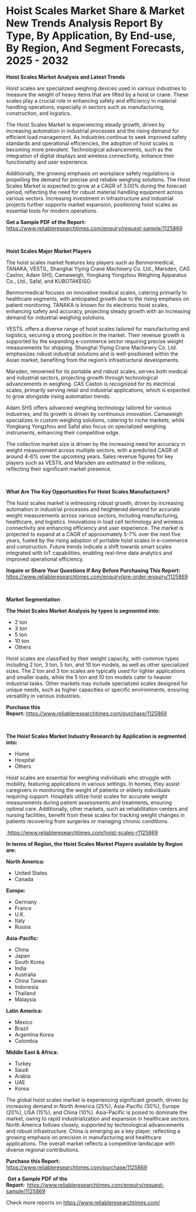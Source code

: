 <p><h1>Hoist Scales Market Share & Market New Trends Analysis Report By Type, By Application, By End-use, By Region, And Segment Forecasts, 2025 - 2032</h1></p><p><strong>Hoist Scales Market Analysis and Latest Trends</strong></p>
<p><p>Hoist scales are specialized weighing devices used in various industries to measure the weight of heavy items that are lifted by a hoist or crane. These scales play a crucial role in enhancing safety and efficiency in material handling operations, especially in sectors such as manufacturing, construction, and logistics. </p><p>The Hoist Scales Market is experiencing steady growth, driven by increasing automation in industrial processes and the rising demand for efficient load management. As industries continue to seek improved safety standards and operational efficiencies, the adoption of hoist scales is becoming more prevalent. Technological advancements, such as the integration of digital displays and wireless connectivity, enhance their functionality and user experience.</p><p>Additionally, the growing emphasis on workplace safety regulations is propelling the demand for precise and reliable weighing solutions. The Hoist Scales Market is expected to grow at a CAGR of 3.00% during the forecast period, reflecting the need for robust material handling equipment across various sectors. Increasing investment in infrastructure and industrial projects further supports market expansion, positioning hoist scales as essential tools for modern operations.</p></p>
<p><strong>Get a Sample PDF of the Report:&nbsp;</strong> <a href="https://www.reliableresearchtimes.com/enquiry/request-sample/1125869?utm_campaign=2009&utm_medium=2&utm_source=Github&utm_content=ia&utm_term=03032025&utm_id=hoist-scales">https://www.reliableresearchtimes.com/enquiry/request-sample/1125869</a></p>
<p>&nbsp;</p>
<p><strong>Hoist Scales Major Market Players</strong></p>
<p><p>The hoist scales market features key players such as Benmormedical, TANAKA, VESTIL, Shanghai Yiying Crane Machinery Co. Ltd., Marsden, CAS Caston, Adam SHS, Camaweigh, Yongkang Yongzhou Weighing Apparatus Co., Ltd., Safal, and KUBOTAKEISO. </p><p>Benmormedical focuses on innovative medical scales, catering primarily to healthcare segments, with anticipated growth due to the rising emphasis on patient monitoring. TANAKA is known for its electronic hoist scales, enhancing safety and accuracy, projecting steady growth with an increasing demand for industrial weighing solutions.</p><p>VESTIL offers a diverse range of hoist scales tailored for manufacturing and logistics, securing a strong position in the market. Their revenue growth is supported by the expanding e-commerce sector requiring precise weight measurements for shipping. Shanghai Yiying Crane Machinery Co. Ltd. emphasizes robust industrial solutions and is well-positioned within the Asian market, benefiting from the region’s infrastructural developments.</p><p>Marsden, renowned for its portable and robust scales, serves both medical and industrial sectors, projecting growth through technological advancements in weighing. CAS Caston is recognized for its electrical scales, primarily serving retail and industrial applications, which is expected to grow alongside rising automation trends.</p><p>Adam SHS offers advanced weighing technology tailored for various industries, and its growth is driven by continuous innovation. Camaweigh specializes in custom weighing solutions, catering to niche markets, while Yongkang Yongzhou and Safal also focus on specialized weighing instruments, enhancing their competitive edge.</p><p>The collective market size is driven by the increasing need for accuracy in weight measurement across multiple sectors, with a predicted CAGR of around 4-6% over the upcoming years. Sales revenue figures for key players such as VESTIL and Marsden are estimated in the millions, reflecting their significant market presence.</p></p>
<p>&nbsp;</p>
<p><strong>What Are The Key Opportunities For Hoist Scales Manufacturers?</strong></p>
<p><p>The hoist scales market is witnessing robust growth, driven by increasing automation in industrial processes and heightened demand for accurate weight measurements across various sectors, including manufacturing, healthcare, and logistics. Innovations in load cell technology and wireless connectivity are enhancing efficiency and user experience. The market is projected to expand at a CAGR of approximately 5-7% over the next five years, fueled by the rising adoption of portable hoist scales in e-commerce and construction. Future trends indicate a shift towards smart scales integrated with IoT capabilities, enabling real-time data analytics and improved operational efficiency.</p></p>
<p><strong>Inquire or Share Your Questions If Any Before Purchasing This Report:</strong> <a href="https://www.reliableresearchtimes.com/enquiry/pre-order-enquiry/1125869?utm_campaign=2009&utm_medium=2&utm_source=Github&utm_content=ia&utm_term=03032025&utm_id=hoist-scales">https://www.reliableresearchtimes.com/enquiry/pre-order-enquiry/1125869</a></p>
<p>&nbsp;</p>
<p><strong>Market Segmentation</strong></p>
<p><strong>The Hoist Scales Market Analysis by types is segmented into:</strong></p>
<p><ul><li>2 ton</li><li>3 ton</li><li>5 ton</li><li>10 ton</li><li>Others</li></ul></p>
<p><p>Hoist scales are classified by their weight capacity, with common types including 2 ton, 3 ton, 5 ton, and 10 ton models, as well as other specialized sizes. The 2 ton and 3 ton scales are typically used for lighter applications and smaller loads, while the 5 ton and 10 ton models cater to heavier industrial tasks. Other markets may include specialized scales designed for unique needs, such as higher capacities or specific environments, ensuring versatility in various industries.</p></p>
<p><strong>Purchase this Report:&nbsp;</strong><a href="https://www.reliableresearchtimes.com/purchase/1125869?utm_campaign=2009&utm_medium=2&utm_source=Github&utm_content=ia&utm_term=03032025&utm_id=hoist-scales">https://www.reliableresearchtimes.com/purchase/1125869</a></p>
<p>&nbsp;</p>
<p><strong>The Hoist Scales Market Industry Research by Application is segmented into:</strong></p>
<p><ul><li>Home</li><li>Hospital</li><li>Others</li></ul></p>
<p><p>Hoist scales are essential for weighing individuals who struggle with mobility, featuring applications in various settings. In homes, they assist caregivers in monitoring the weight of patients or elderly individuals requiring support. Hospitals utilize hoist scales for accurate weight measurements during patient assessments and treatments, ensuring optimal care. Additionally, other markets, such as rehabilitation centers and nursing facilities, benefit from these scales for tracking weight changes in patients recovering from surgeries or managing chronic conditions.</p></p>
<p><a href="https://www.reliableresearchtimes.com/hoist-scales-r1125869?utm_campaign=2009&utm_medium=2&utm_source=Github&utm_content=ia&utm_term=03032025&utm_id=hoist-scales">&nbsp;https://www.reliableresearchtimes.com/hoist-scales-r1125869</a></p>
<p><strong>In terms of Region, the Hoist Scales Market Players available by Region are:</strong></p>
<p>
    <p> <strong> North America: </strong>
        <ul>
            <li>United States</li>
            <li>Canada</li>
        </ul>
        </p> 
    <p> <strong> Europe: </strong>
        <ul>
            <li>Germany</li>
            <li>France</li>
            <li>U.K.</li>
            <li>Italy</li>
            <li>Russia</li>
        </ul>
        </p> 
    <p> <strong> Asia-Pacific: </strong>
        <ul>
            <li>China</li>
            <li>Japan</li>
            <li>South Korea</li>
            <li>India</li>
            <li>Australia</li>
            <li>China Taiwan</li>
            <li>Indonesia</li>
            <li>Thailand</li>
            <li>Malaysia</li>
        </ul>
        </p> 
    <p> <strong> Latin America: </strong>
        <ul>
            <li>Mexico</li>
            <li>Brazil</li>
            <li>Argentina Korea</li>
            <li>Colombia</li>
        </ul>
        </p> 
    <p> <strong> Middle East & Africa: </strong>
        <ul>
            <li>Turkey</li>
            <li>Saudi</li>
            <li>Arabia</li>
            <li>UAE</li>
            <li>Korea</li>
        </ul>
    </p>
    </p>
<p><p>The global hoist scales market is experiencing significant growth, driven by increasing demand in North America (25%), Asia-Pacific (30%), Europe (20%), USA (15%), and China (10%). Asia-Pacific is poised to dominate the market, owing to rapid industrialization and expansion in healthcare sectors. North America follows closely, supported by technological advancements and robust infrastructure. China is emerging as a key player, reflecting a growing emphasis on precision in manufacturing and healthcare applications. The overall market reflects a competitive landscape with diverse regional contributions.</p></p>
<p><strong>Purchase this Report: </strong><a href="https://www.reliableresearchtimes.com/purchase/1125869?utm_campaign=2009&utm_medium=2&utm_source=Github&utm_content=ia&utm_term=03032025&utm_id=hoist-scales">https://www.reliableresearchtimes.com/purchase/1125869</a></p>
<p>&nbsp;<strong>Get a Sample PDF of the Report:&nbsp;&nbsp;</strong><a href="https://www.reliableresearchtimes.com/enquiry/request-sample/1125869?utm_campaign=2009&utm_medium=2&utm_source=Github&utm_content=ia&utm_term=03032025&utm_id=hoist-scales">https://www.reliableresearchtimes.com/enquiry/request-sample/1125869</a></p>
<p><strong></strong></p>
<p>Check more reports on <a href="https://www.reliableresearchtimes.com/?utm_campaign=2009&utm_medium=2&utm_source=Github&utm_content=ia&utm_term=03032025&utm_id=hoist-scales">https://www.reliableresearchtimes.com/</a></p>